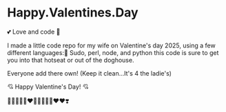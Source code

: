 # Happy.Valentines.Day

💕 Love and code 🤗

I made a little code repo for my wife on Valentine's day 2025, using a few different languages:🤟
Sudo, perl, node, and python this code is sure to get you into that hotseat or out of the doghouse.

Everyone add there own! 
(Keep it clean...It's 4 the ladie's)

💘 Happy Valentine's Day! 💘 

 🌹🩷😘🤗🤟❤️‍🔥💗💖💕🥰♥️❤️❣️
